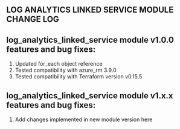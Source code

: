 ## LOG ANALYTICS LINKED SERVICE MODULE CHANGE LOG

## log_analytics_linked_service module v1.0.0 features and bug fixes:

1. Updated for_each object reference
2. Tested compatibility with azure_rm 3.9.0
3. Tested compatibility with Terraform version v0.15.5

## log_analytics_linked_service module v1.x.x features and bug fixes:

1. Add changes implemented in new module version here
